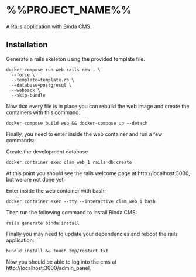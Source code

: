 # %%PROJECT_NAME%%

A Rails application with Binda CMS.

## Installation

Generate a rails skeleton using the provided template file.

```
docker-compose run web rails new . \
  --force \
  --template=template.rb \
  --database=postgresql \
  --webpack \
  --skip-bundle
```

Now that every file is in place you can rebuild the web image and create the containers
with this command:

```
docker-compose build web && docker-compose up --detach
```

Finally, you need to enter inside the web container and run a few commands:

Create the development database

```
docker container exec clam_web_1 rails db:create
```

At this point you should see the rails welcome page at http://localhost:3000, but we are not done yet:

Enter inside the web container with bash:

```
docker container exec --tty --interactive clam_web_1 bash
```

Then run the following command to install Binda CMS:

```
rails generate binda:install
```

Finally you may need to update your dependencies and reboot the rails application:

```
bundle install && touch tmp/restart.txt
```

Now you should be able to log into the cms at http://localhost:3000/admin_panel.
